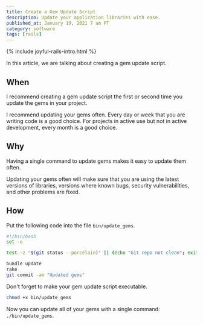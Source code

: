 ```yaml
---
title: Create a Gem Update Script
description: Update your application libraries with ease.
published_at: January 19, 2021 7 am PT
category: software
tags: [rails]
---
```


{% include joyful-rails-intro.html %}

In this article, we are talking about creating a gem update script.

## When

I recommend creating a gem update script the first or second time you update the
gems in your project.

I recommend updating your gems often. Every day or week that you are writing
code is a good choice. For projects in active use but not in active development,
every month is a good choice.

## Why

Having a single command to update gems makes it easy to update them often.

Updating your gems often will make sure that you are using the latest versions
of libraries, versions where known bugs, security vulnerabilities, and other
problems are fixed.

## How

Put the following code into the file `bin/update_gems`.

```sh
#!/bin/bash
set -e

test -z "$(git status --porcelain)" || (echo "Git repo not clean"; exit 1)

bundle update
rake
git commit -am "Updated gems"
```

Don't forget to make your gem update script executable.

```sh
chmod +x bin/update_gems
```

Now you can update all of your gems with a single command: `./bin/update_gems`.
